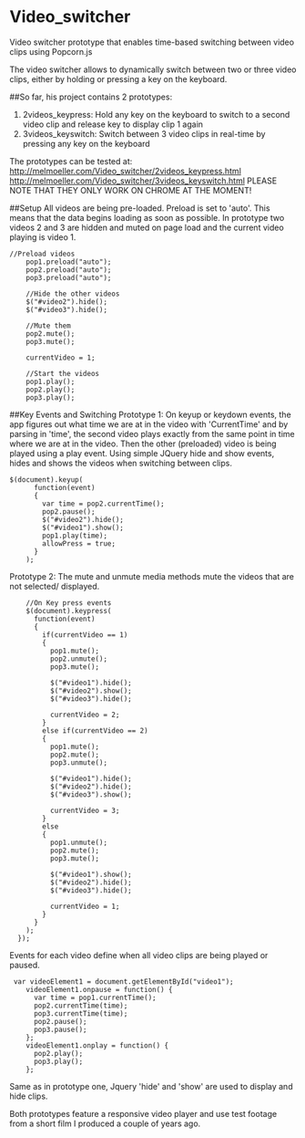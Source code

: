 # Video_switcher
Video switcher prototype that enables time-based switching between video clips using Popcorn.js

The video switcher allows to dynamically switch between two or three video clips, either by holding or pressing a key on the keyboard.

##So far, his project contains 2 prototypes:

1. 2videos_keypress: Hold any key on the keyboard to switch to a second video clip and release key to display clip 1 again
2. 3videos_keyswitch: Switch between 3 video clips in real-time by pressing any key on the keyboard

The prototypes can be tested at:
http://melmoeller.com/Video_switcher/2videos_keypress.html
http://melmoeller.com/Video_switcher/3videos_keyswitch.html
PLEASE NOTE THAT THEY ONLY WORK ON CHROME AT THE MOMENT!

##Setup
All videos are being pre-loaded. Preload is set to 'auto'. This means that the data begins loading as soon as possible.
In prototype two videos 2 and 3 are hidden and muted on page load and the current video playing is video 1.
```
//Preload videos
    pop1.preload("auto");
    pop2.preload("auto");
    pop3.preload("auto");

    //Hide the other videos
    $("#video2").hide();
    $("#video3").hide();

    //Mute them
    pop2.mute();
    pop3.mute();

    currentVideo = 1;

    //Start the videos
    pop1.play();
    pop2.play();
    pop3.play();
```
##Key Events and Switching
Prototype 1: On keyup or keydown events, the app figures out what time we are at in the video with 'CurrentTime' and
by parsing in 'time', the second video plays exactly from the same point in time where we are at in the video.
Then the other (preloaded) video is being played using a play event. Using simple JQuery hide and show events, hides and shows the videos when switching between clips.

```
$(document).keyup(
      function(event)
      {
        var time = pop2.currentTime();
        pop2.pause();
        $("#video2").hide();
        $("#video1").show();
        pop1.play(time);
        allowPress = true;
      }
    );
```
Prototype 2: The mute and unmute media methods mute the videos that are not selected/ displayed.
```
    //On Key press events
    $(document).keypress(
      function(event)
      {
        if(currentVideo == 1)
        {
          pop1.mute();
          pop2.unmute();
          pop3.mute();

          $("#video1").hide();
          $("#video2").show();
          $("#video3").hide();

          currentVideo = 2;
        }
        else if(currentVideo == 2)
        {
          pop1.mute();
          pop2.mute();
          pop3.unmute();

          $("#video1").hide();
          $("#video2").hide();
          $("#video3").show();

          currentVideo = 3;
        }
        else
        {
          pop1.unmute();
          pop2.mute();
          pop3.mute();

          $("#video1").show();
          $("#video2").hide();
          $("#video3").hide();

          currentVideo = 1;
        }
      }
    );
  });
```
Events for each video define when all video clips are being played or paused.
```
 var videoElement1 = document.getElementById("video1");
    videoElement1.onpause = function() {
      var time = pop1.currentTime();
      pop2.currentTime(time);
      pop3.currentTime(time);
      pop2.pause();
      pop3.pause();
    };
    videoElement1.onplay = function() {
      pop2.play();
      pop3.play();
    };
```

Same as in prototype one, Jquery 'hide' and 'show' are used to display and hide clips.

Both prototypes feature a responsive video player and use test footage from a short film I produced a couple of years ago.




